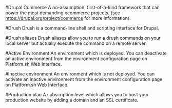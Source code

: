 #Drupal Commerce
A no-assumption, first-of-a-kind framework that can power the most demanding ecommerce projects. (see <https://drupal.org/project/commerce> for more information).

#Drush
Drush is a command-line shell and scripting interface for Drupal.

#Drush aliases
Drush aliases allow you to run a drush commands on your local server but actually execute the command on a remote server.

#Active Environment 
An environment which is deployed. You can deactivate an active environment from the environment configuration page on Platform.sh Web Interface.

#Inactive environment
An environment which is not deployed. You can activate an inactive environment from the
environment configuration page on Platform.sh Web Interface.

#Production plan
A subscription level which allows you to host your production website by adding a domain and an SSL certificate.
